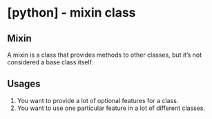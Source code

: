 # [python] - mixin class

## Mixin
A mixin is a class that provides methods to other classes, but it’s not considered a base class itself.

## Usages
1. You want to provide a lot of optional features for a class.
2. You want to use one particular feature in a lot of different classes.